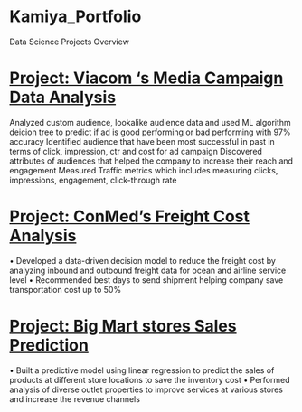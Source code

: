 # Kamiya_Portfolio
Data Science Projects Overview

# [Project: Viacom ‘s Media Campaign Data Analysis](https://ktr8.github.io/Kamiya_Portfolio/)
Analyzed custom audience, lookalike audience data and used ML algorithm deicion tree to predict if ad is good performing or bad performing with 97% accuracy
Identified audience that have been most successful in past in terms of click, impression, ctr and cost for ad campaign
Discovered attributes of audiences that helped the company to increase their reach and engagement 
Measured Traffic metrics which includes measuring clicks, impressions, engagement, click-through rate 

# [Project: ConMed’s Freight Cost Analysis](https://ktr8.github.io/Kamiya_Portfolio/)
• Developed a data-driven decision model to reduce the freight cost by analyzing inbound and outbound freight data for ocean and airline service level
• Recommended best days to send shipment helping company save transportation cost up to 50%

# [Project: Big Mart stores Sales Prediction](https://ktr8.github.io/Kamiya_Portfolio/)
• Built a predictive model using linear regression to predict the sales of products at different store locations to save the inventory cost
• Performed analysis of diverse outlet properties to improve services at various stores and increase the revenue channels
